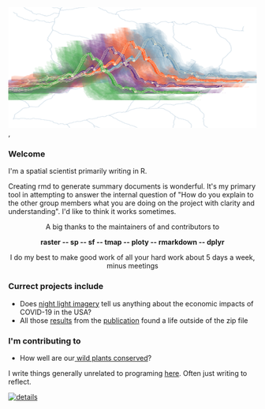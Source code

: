 <div align="center">
  <img width="100%" height = "244px" src= "https://github.com/dcarver1/carverd/blob/381d09da521ac20ff1aa2b0c4962074f496f2b4c/assests/hydrographArt.PNG" alt="flow" />
</div>, 


### Welcome
I'm a spatial scientist primarily writing in R. 

Creating rmd to generate summary documents is wonderful. It's my primary tool in attempting to answer the internal question of "How do you explain to the other group members what you are doing on the project with clarity and understanding". I'd like to think it works sometimes. 

<div align="center"> 
  A big thanks to the maintainers of and contributors to
  
**raster -- sp -- sf -- tmap -- ploty -- rmarkdown -- dplyr** 

I do my best to make good work of all your hard work about 5 days a week, minus meetings 
</div>


### Currect projects include 
- Does [night light imagery](https://github.com/dcarver1/covidNightLights) tell us anything about the economic impacts of COVID-19 in the USA?
- All those [results](https://dcarver1.github.io/cwrUSA_maps/) from the [publication](https://www.pnas.org/content/117/52/33351) found a life outside of the zip file

### I'm contributing to 
- How well are our[ wild plants conserved](https://github.com/CIAT-DAPA/GapAnalysis)? 

I write things generally unrelated to programing [here](https://carverd.com). Often just writing to reflect. 


[![details](https://github-readme-stats.vercel.app/api?username=dcarver1)](https://github.com/anuraghazra/github-readme-stats)

<!--
**dcarver1/dcarver1** is a ✨ _special_ ✨ repository because its `README.md` (this file) appears on your GitHub profile.

Here are some ideas to get you started:

- 🔭 I’m currently working on ...
- 🌱 I’m currently learning ...
- 👯 I’m looking to collaborate on ...
- 🤔 I’m looking for help with ...
- 💬 Ask me about ...
- 📫 How to reach me: ...
- 😄 Pronouns: ...
- ⚡ Fun fact: ...
-->
